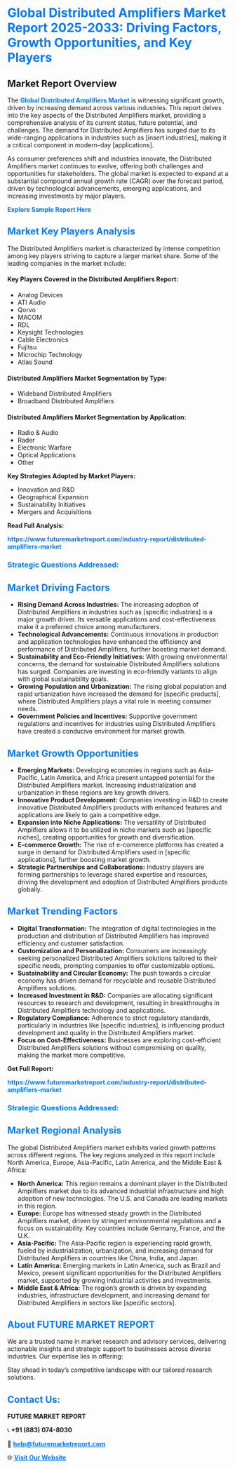 <h1 style="color: #007BFF;">Global Distributed Amplifiers Market Report 2025-2033: Driving Factors, Growth Opportunities, and Key Players</h1>

<section id="overview">
<h2>Market Report Overview</h2>
<p>The <a href="https://www.futuremarketreport.com/industry-report/distributed-amplifiers-market" style="color: #007BFF; text-decoration: none;"><strong>Global Distributed Amplifiers Market</strong></a> is witnessing significant growth, driven by increasing demand across various industries. This report delves into the key aspects of the Distributed Amplifiers market, providing a comprehensive analysis of its current status, future potential, and challenges. The demand for Distributed Amplifiers has surged due to its wide-ranging applications in industries such as [insert industries], making it a critical component in modern-day [applications].</p>
<p>As consumer preferences shift and industries innovate, the Distributed Amplifiers market continues to evolve, offering both challenges and opportunities for stakeholders. The global market is expected to expand at a substantial compound annual growth rate (CAGR) over the forecast period, driven by technological advancements, emerging applications, and increasing investments by major players.</p>
</section>

<section id="overview">
<p><a href="https://www.futuremarketreport.com/request-sample/reportId=82012" style="color: #007BFF; text-decoration: none;"><strong>Explore Sample Report Here</strong></a></p>
</section>

<section id="key-players">
<h2 style="color: #007BFF;">Market Key Players Analysis</h2>
<p>The Distributed Amplifiers market is characterized by intense competition among key players striving to capture a larger market share. Some of the leading companies in the market include:</p>
<h4>Key Players Covered in the Distributed Amplifiers Report:</h4>
<ul><li>Analog Devices</li><li>ATI Audio</li><li>Qorvo</li><li>MACOM</li><li>RDL</li><li>Keysight Technologies</li><li>Cable Electronics</li><li>Fujitsu</li><li>Microchip Technology</li><li>Atlas Sound</li></ul>
<h4>Distributed Amplifiers Market Segmentation by Type:</h4>
<ul><li>Wideband Distributed Amplifiers</li><li>Broadband Distributed Amplifiers</li></ul>

<h4>Distributed Amplifiers Market Segmentation by Application:</h4>
<ul><li>Radio &amp; Audio</li><li>Rader</li><li>Electronic Warfare</li><li>Optical Applications</li><li>Other</li></ul>
<p><strong>Key Strategies Adopted by Market Players:</strong></p>
<ul>
<li>Innovation and R&D</li>
<li>Geographical Expansion</li>
<li>Sustainability Initiatives</li>
<li>Mergers and Acquisitions</li>
</ul>
</section>

<section>
<p><strong>Read Full Analysis: </strong></p><a href="https://www.futuremarketreport.com/industry-report/distributed-amplifiers-market" style="color: #007BFF; text-decoration: none;"><strong>https://www.futuremarketreport.com/industry-report/distributed-amplifiers-market</strong></a>
<h3 style="color: #007BFF;">Strategic Questions Addressed:</h3>
</section>

<section id="driving-factors">
<h2 style="color: #007BFF;">Market Driving Factors</h2>
<ul>
<li><strong>Rising Demand Across Industries:</strong> The increasing adoption of Distributed Amplifiers in industries such as [specific industries] is a major growth driver. Its versatile applications and cost-effectiveness make it a preferred choice among manufacturers.</li>
<li><strong>Technological Advancements:</strong> Continuous innovations in production and application technologies have enhanced the efficiency and performance of Distributed Amplifiers, further boosting market demand.</li>
<li><strong>Sustainability and Eco-Friendly Initiatives:</strong> With growing environmental concerns, the demand for sustainable Distributed Amplifiers solutions has surged. Companies are investing in eco-friendly variants to align with global sustainability goals.</li>
<li><strong>Growing Population and Urbanization:</strong> The rising global population and rapid urbanization have increased the demand for [specific products], where Distributed Amplifiers plays a vital role in meeting consumer needs.</li>
<li><strong>Government Policies and Incentives:</strong> Supportive government regulations and incentives for industries using Distributed Amplifiers have created a conducive environment for market growth.</li>
</ul>
</section>

<section id="growth-opportunities">
<h2 style="color: #007BFF;">Market Growth Opportunities</h2>
<ul>
<li><strong>Emerging Markets:</strong> Developing economies in regions such as Asia-Pacific, Latin America, and Africa present untapped potential for the Distributed Amplifiers market. Increasing industrialization and urbanization in these regions are key growth drivers.</li>
<li><strong>Innovative Product Development:</strong> Companies investing in R&D to create innovative Distributed Amplifiers products with enhanced features and applications are likely to gain a competitive edge.</li>
<li><strong>Expansion into Niche Applications:</strong> The versatility of Distributed Amplifiers allows it to be utilized in niche markets such as [specific niches], creating opportunities for growth and diversification.</li>
<li><strong>E-commerce Growth:</strong> The rise of e-commerce platforms has created a surge in demand for Distributed Amplifiers used in [specific applications], further boosting market growth.</li>
<li><strong>Strategic Partnerships and Collaborations:</strong> Industry players are forming partnerships to leverage shared expertise and resources, driving the development and adoption of Distributed Amplifiers products globally.</li>
</ul>
</section>

<section id="trending-factors">
<h2 style="color: #007BFF;">Market Trending Factors</h2>
<ul>
<li><strong>Digital Transformation:</strong> The integration of digital technologies in the production and distribution of Distributed Amplifiers has improved efficiency and customer satisfaction.</li>
<li><strong>Customization and Personalization:</strong> Consumers are increasingly seeking personalized Distributed Amplifiers solutions tailored to their specific needs, prompting companies to offer customizable options.</li>
<li><strong>Sustainability and Circular Economy:</strong> The push towards a circular economy has driven demand for recyclable and reusable Distributed Amplifiers solutions.</li>
<li><strong>Increased Investment in R&D:</strong> Companies are allocating significant resources to research and development, resulting in breakthroughs in Distributed Amplifiers technology and applications.</li>
<li><strong>Regulatory Compliance:</strong> Adherence to strict regulatory standards, particularly in industries like [specific industries], is influencing product development and quality in the Distributed Amplifiers market.</li>
<li><strong>Focus on Cost-Effectiveness:</strong> Businesses are exploring cost-efficient Distributed Amplifiers solutions without compromising on quality, making the market more competitive.</li>
</ul>
</section>

<section>
<p><strong>Get Full Report: </strong></p><a href="https://www.futuremarketreport.com/industry-report/distributed-amplifiers-market" style="color: #007BFF; text-decoration: none;"><strong>https://www.futuremarketreport.com/industry-report/distributed-amplifiers-market</strong></a>
<h3 style="color: #007BFF;">Strategic Questions Addressed:</h3>
</section>


<section id="regional-analysis">
<h2 style="color: #007BFF;">Market Regional Analysis</h2>
<p>The global Distributed Amplifiers market exhibits varied growth patterns across different regions. The key regions analyzed in this report include North America, Europe, Asia-Pacific, Latin America, and the Middle East & Africa:</p>
<ul>
<li><strong>North America:</strong> This region remains a dominant player in the Distributed Amplifiers market due to its advanced industrial infrastructure and high adoption of new technologies. The U.S. and Canada are leading markets in this region.</li>
<li><strong>Europe:</strong> Europe has witnessed steady growth in the Distributed Amplifiers market, driven by stringent environmental regulations and a focus on sustainability. Key countries include Germany, France, and the U.K.</li>
<li><strong>Asia-Pacific:</strong> The Asia-Pacific region is experiencing rapid growth, fueled by industrialization, urbanization, and increasing demand for Distributed Amplifiers in countries like China, India, and Japan.</li>
<li><strong>Latin America:</strong> Emerging markets in Latin America, such as Brazil and Mexico, present significant opportunities for the Distributed Amplifiers market, supported by growing industrial activities and investments.</li>
<li><strong>Middle East & Africa:</strong> The region’s growth is driven by expanding industries, infrastructure development, and increasing demand for Distributed Amplifiers in sectors like [specific sectors].</li>
</ul>
</section>

<footer>
<h2 style="color: #007BFF;">About FUTURE MARKET REPORT</h2>
<p>We are a trusted name in market research and advisory services, delivering actionable insights and strategic support to businesses across diverse industries. Our expertise lies in offering:</p>

<p>Stay ahead in today’s competitive landscape with our tailored research solutions.</p>

<h2 style="color: #007BFF;">Contact Us:</h2>
<p><strong>FUTURE MARKET REPORT</strong></p>
<p>📞 <strong>+91 (883) 074-8030</strong></p>
<p>📧 <strong><a href="mailto:help@futuremarketreport.com" style="color: #007BFF;">help@futuremarketreport.com</a></strong></p>
<p>🌐 <strong><a href="https://www.futuremarketreport.com/" style="color: #007BFF;">Visit Our Website</a></strong></p>
</footer>